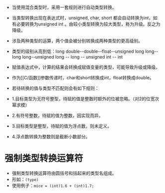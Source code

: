 
- 当使用混合类型时，采用一套规则进行自动类型转换。


- 当类型转换出现在表达式时，unsigned, char, short 都会自动转换为int，如有必要转换为unsigned int 。由较小类型转换为较大类型，称为升级。反之为降级。
- 涉及两种类型的运算，两个值会被分别转换成两种类型的更高级别。
- 类型的级别从高到低：long double--double--float--unsigned long long--long long--unsigned long -- long -- unsigned int -- int
- 赋值表达式中，计算的结果会转换成赋值变量的类型，可能导致升级或降级。
- 作为[[C/函数]]参数传递时，char和short转换成int，float转换成double。

- 若待转换的值与类型不匹配则会有如下规则：
- 1.目标类型为无符号整型，待赋的值是整数时额外的位被忽略。（对2的位宽次幂求模）
- 2.有符号整数，待赋的值为整数，因实现而异。
- 3.目标类型是整型，待赋的值为浮点数，则未定义。
- 4.浮点数转换为整数则是截断小数部分。

# 强制类型转换运算符

- 强制类型转换运算符由圆括号和括起来的类型名组成。
- 形如：`(type)` 
- 使用例子：`mice = (int)1.6 + (int)1.7;`